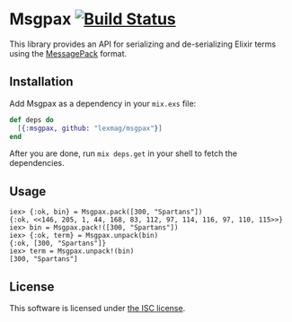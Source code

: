 # Msgpax [![Build Status](https://travis-ci.org/lexmag/msgpax.svg)](https://travis-ci.org/lexmag/msgpax)

This library provides an API for serializing and de-serializing Elixir terms using the [MessagePack](http://msgpack.org/) format.

## Installation

Add Msgpax as a dependency in your `mix.exs` file:

```elixir
def deps do
  [{:msgpax, github: "lexmag/msgpax"}]
end
```

After you are done, run `mix deps.get` in your shell to fetch the dependencies.

## Usage

```iex
iex> {:ok, bin} = Msgpax.pack([300, "Spartans"])
{:ok, <<146, 205, 1, 44, 168, 83, 112, 97, 114, 116, 97, 110, 115>>}
iex> bin = Msgpax.pack!([300, "Spartans"])
iex> {:ok, term} = Msgpax.unpack(bin)
{:ok, [300, "Spartans"]}
iex> term = Msgpax.unpack!(bin)
[300, "Spartans"]
```

## License

This software is licensed under [the ISC license](LICENSE).
